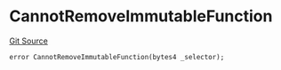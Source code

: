 # CannotRemoveImmutableFunction
[Git Source](https://github.com/thrackle-io/tron/blob/8f8cd9f0e8cf797290e5a764c49efd646c572381/src/client/token/handler/diamond/HandlerDiamondLib.sol)


```solidity
error CannotRemoveImmutableFunction(bytes4 _selector);
```

